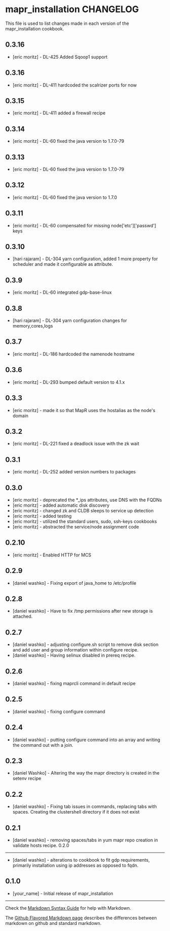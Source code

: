 mapr_installation CHANGELOG
===========================

This file is used to list changes made in each version of the mapr_installation cookbook.

0.3.16
-----
- [eric moritz] - DL-425 Added Sqoop1 support

0.3.16
-----
- [eric moritz] - DL-411 hardcoded the scalrizer ports for now

0.3.15
-----
- [eric moritz] - DL-411 added a firewall recipe

0.3.14
-----
- [eric moritz] - DL-60 fixed the java version to 1.7.0-79


0.3.13
-----
- [eric moritz] - DL-60 fixed the java version to 1.7.0-79

0.3.12
-----
- [eric moritz] - DL-60 fixed the java version to 1.7.0


0.3.11
-----
- [eric moritz] - DL-60 compensated for missing node['etc']['passwd'] keys


0.3.10
-----
- [hari rajaram] - DL-304 yarn configuration, added 1 more property for scheduler and made it configurable as attribute.

0.3.9
-----
- [eric moritz] - DL-60 integrated gdp-base-linux

0.3.8
-----
- [hari rajaram] - DL-304 yarn configuration changes for memory,cores,logs

0.3.7
-----
- [eric moritz] - DL-186 hardcoded the namenode hostname

0.3.6
-----
- [eric moritz] - DL-293 bumped default version to 4.1.x

0.3.3
-----
- [eric moritz] - made it so that MapR uses the hostalias as the node's domain

0.3.2
-----
- [eric moritz] - DL-221 fixed a deadlock issue with the zk wait

0.3.1
------
- [eric moritz] - DL-252 added version numbers to packages

0.3.0
-----
- [eric moritz] - deprecated the *_ips attributes, use DNS with the FQDNs
- [eric moritz] - added automatic disk discovery
- [eric moritz] - changed zk and CLDB sleeps to service up detection
- [eric moritz] - added testing
- [eric moritz] - utilized the standard users, sudo, ssh-keys cookbooks
- [eric moritz] - abstracted the service/node assignment code

0.2.10
-----
- [eric moritz] - Enabled HTTP for MCS

0.2.9
-----
- [daniel washko] - Fixing export of java_home to /etc/profile

0.2.8
-----
- [daniel washko] - Have to fix /tmp permissions after new storage is attached.

0.2.7
-----
- [daniel washko] - adjusting configure.sh script to remove disk section and add user and group information within configure recipe.
- [daniel washko] - Having selinux disabled in prereq recipe.

0.2.6
-----
- [daniel washko] - fixing maprcli command in default recipe

0.2.5
-----
- [daniel washko] - fixing configure command

0.2.4
-----
- [daniel washko] - putting configure command into an array and writing the command out with a join.

0.2.3
-----
- [daniel Washko] - Altering the way the mapr directory is created in the setenv recipe

0.2.2
-----
- [daniel washko] - Fixing tab issues in commands, replacing tabs with spaces. Creating the clustershell directory if it does not exist

0.2.1
-----
- [daniel washko] - removing spaces/tabs in yum mapr repo creation in validate hosts recipe.
0.2.0
-----
- [daniel washko] - alterations to cookbook to fit gdp requirements, primarily installation using ip addresses as opposed to fqdn.

0.1.0
-----
- [your_name] - Initial release of mapr_installation

- - -
Check the [Markdown Syntax Guide](http://daringfireball.net/projects/markdown/syntax) for help with Markdown.

The [Github Flavored Markdown page](http://github.github.com/github-flavored-markdown/) describes the differences between markdown on github and standard markdown.
